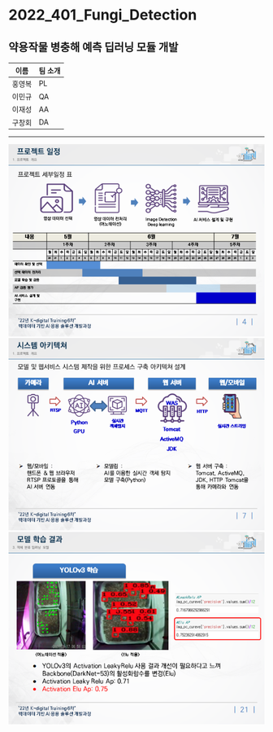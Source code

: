 # 2022_401_Fungi_Detection

## 약용작물 병충해 예측 딥러닝 모듈 개발

| 이름 | 팀 소개 | 
|-----|------|
| 홍영복 | PL |
| 이민규 | QA |
| 이재성 | AA |
| 구창회 | DA |

--------------------------

<img src='./image/프로젝트 일정.png'>

<img src='./image/시스템 아키텍처.png'>

<img src='./image/모델 학습 결과.png'>


